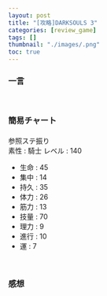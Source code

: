 ```yaml
---
layout: post
title: "[攻略]DARKSOULS 3"
categories: [review_game]
tags: []
thumbnail: "./images/.png"
toc: true
---
```


### 一言

<br>
  

### 簡易チャート  
#### 
参照ステ振り  
素性 : 騎士
レベル : 140
- 生命 : 45
- 集中 : 14
- 持久 : 35
- 体力 : 26
- 筋力 : 13
- 技量 : 70
- 理力 : 9
- 進行 : 10
- 運 : 7


<br>

### 感想

<br>